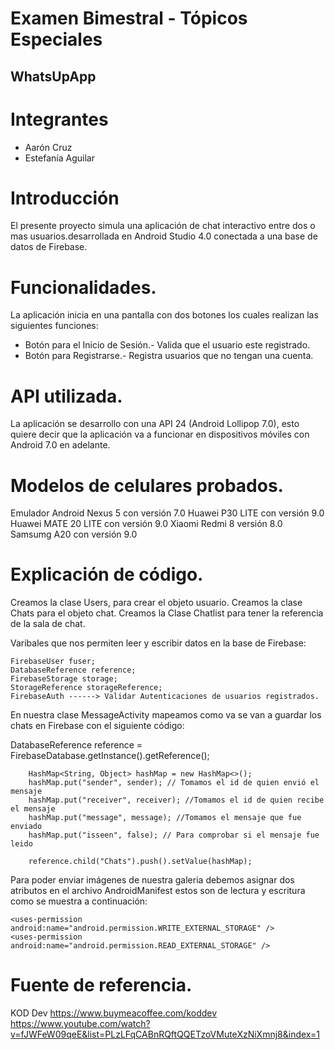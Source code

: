 # Examen Bimestral - Tópicos Especiales
## WhatsUpApp

# Integrantes

* Aarón Cruz
* Estefanía Aguilar

# Introducción

El presente proyecto simula una aplicación de chat interactivo entre dos o mas usuarios.desarrollada en Android Studio 4.0 conectada a una base de datos de Firebase.

# Funcionalidades.

La aplicación inicia en una pantalla con dos botones los cuales realizan las siguientes funciones:
* Botón para el Inicio de Sesión.- Valida que el usuario este registrado.
* Botón para Registrarse.- Registra usuarios que no tengan una cuenta.

# API utilizada.

La aplicación se desarrollo con una API 24 (Android Lollipop 7.0), esto quiere decir que la aplicación va a funcionar en dispositivos móviles con Android 7.0 en adelante.

# Modelos de celulares probados.

Emulador Android Nexus 5 con versión 7.0
Huawei P30 LITE con versión 9.0
Huawei MATE 20 LITE con versión 9.0
Xiaomi Redmi 8 versión 8.0
Samsumg A20 con versión 9.0

# Explicación de código.

Creamos la clase Users, para crear el objeto usuario.
Creamos la clase Chats para el objeto chat.
Creamos la Clase Chatlist para tener la referencia de la sala de chat.

Varibales que nos permiten leer y escribir datos en la base de Firebase:

    FirebaseUser fuser;
    DatabaseReference reference;
    FirebaseStorage storage;
    StorageReference storageReference;
    FirebaseAuth ------> Validar Autenticaciones de usuarios registrados.

En nuestra clase MessageActivity mapeamos como va se van a guardar los chats en Firebase con el siguiente código:

DatabaseReference reference = FirebaseDatabase.getInstance().getReference();

        HashMap<String, Object> hashMap = new HashMap<>();
        hashMap.put("sender", sender); // Tomamos el id de quien envió el mensaje 
        hashMap.put("receiver", receiver); //Tomamos el id de quien recibe el mensaje
        hashMap.put("message", message); //Tomamos el mensaje que fue enviado
        hashMap.put("isseen", false); // Para comprobar si el mensaje fue leido

        reference.child("Chats").push().setValue(hashMap);

Para poder enviar imágenes de nuestra galeria debemos asignar dos atributos en el archivo AndroidManifest estos son de lectura y escritura como se muestra a continuación:

    <uses-permission android:name="android.permission.WRITE_EXTERNAL_STORAGE" />
    <uses-permission android:name="android.permission.READ_EXTERNAL_STORAGE" />


# Fuente de referencia.

KOD Dev
https://www.buymeacoffee.com/koddev
https://www.youtube.com/watch?v=fJWFeW09qeE&list=PLzLFqCABnRQftQQETzoVMuteXzNiXmnj8&index=1
